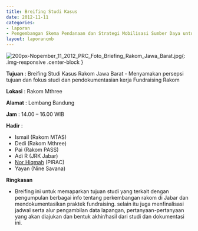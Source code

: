 ```yaml
---
title: Breifing Studi Kasus
date: 2012-11-11
categories:
- laporan
- Pengembangan Skema Pendanaan dan Strategi Mobilisasi Sumber Daya untuk Keberlanjutan Media komunitas di Indonesia
layout: laporancmb
---
```



![200px-Nopember_11_2012_PRC_Foto_Briefing_Rakom_Jawa_Barat.jpg](/uploads/200px-Nopember_11_2012_PRC_Foto_Briefing_Rakom_Jawa_Barat.jpg){: .img-responsive .center-block }


**Tujuan** : Breifing Studi Kasus Rakom Jawa Barat - Menyamakan persepsi tujuan dan fokus studi dan pendokumentasian kerja Fundraising Rakom 

**Lokasi** : Rakom Mthree 

**Alamat** : Lembang Bandung 

**Jam** : 14.00 – 16.00 WIB 

**Hadir** :
* Ismail (Rakom MTAS)
* Dedi (Rakom Mthree)
* Pai (Rakom PASS)
* Adi R (JRK Jabar)
* [Nor Hiqmah](http://wiki.ciptamedia.org/wiki/Nor_Hiqmah) (PIRAC)
* Yayan (Nine Savana)

**Ringkasan**  
*    Breifing ini untuk memaparkan tujuan studi yang terkait dengan pengumpulan berbagai info tentang perkembangan rakom di Jabar dan mendokumentasikan praktek fundraising. selain itu juga menfinalisasi jadwal serta alur pengambilan data lapangan, pertanyaan-pertanyaan yang akan diajukan dan bentuk akhir/hasil dari studi dan dokumentasi ini.

